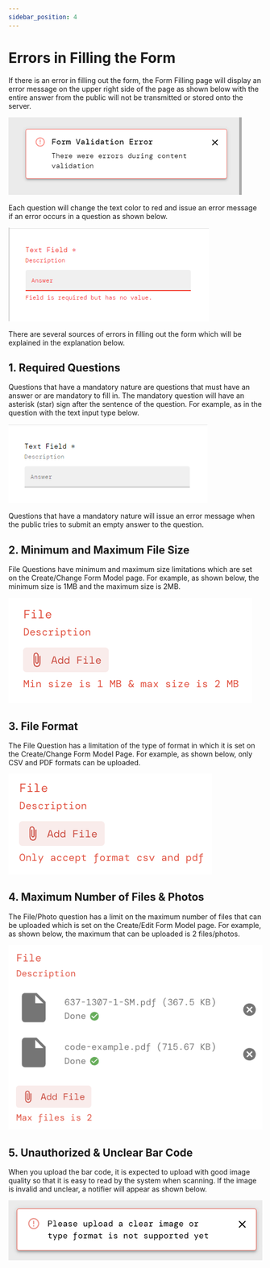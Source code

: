 ```yaml
---
sidebar_position: 4
---
```


# Errors in Filling the Form

If there is an error in filling out the form, the Form Filling page will display an error message on the upper right side of the page as shown below with the entire answer from the public will not be transmitted or stored onto the server.

![](/img/screenshots/website-application-usage/fill-form/error-on-filling-form/error-on-filling-form-1.png#center)

Each question will change the text color to red and issue an error message if an error occurs in a question as shown below.

![](/img/screenshots/website-application-usage/fill-form/error-on-filling-form/error-on-filling-form-2.png#center)

There are several sources of errors in filling out the form which will be explained in the explanation below.

## 1. Required Questions

Questions that have a mandatory nature are questions that must have an answer or are mandatory to fill in. The mandatory question will have an asterisk (star) sign after the sentence of the question. For example, as in the question with the text input type below.

![](/img/screenshots/website-application-usage/fill-form/error-on-filling-form/error-on-filling-form-3.png#center)

Questions that have a mandatory nature will issue an error message when the public tries to submit an empty answer to the question.

## 2. Minimum and Maximum File Size

File Questions have minimum and maximum size limitations which are set on the Create/Change Form Model page. For example, as shown below, the minimum size is 1MB and the maximum size is 2MB.

![](/img/screenshots/website-application-usage/fill-form/error-on-filling-form/error-on-filling-form-4.png#center)

## 3. File Format

The File Question has a limitation of the type of format in which it is set on the Create/Change Form Model Page. For example, as shown below, only CSV and PDF formats can be uploaded.

![](/img/screenshots/website-application-usage/fill-form/error-on-filling-form/error-on-filling-form-5.png#center)

## 4. Maximum Number of Files & Photos

The File/Photo question has a limit on the maximum number of files that can be uploaded which is set on the Create/Edit Form Model page. For example, as shown below, the maximum that can be uploaded is 2 files/photos.

![](/img/screenshots/website-application-usage/fill-form/error-on-filling-form/error-on-filling-form-6.png#center)

## 5. Unauthorized & Unclear Bar Code

When you upload the bar code, it is expected to upload with good image quality so that it is easy to read by the system when scanning. If the image is invalid and unclear, a notifier will appear as shown below.

![](/img/screenshots/website-application-usage/fill-form/error-on-filling-form/error-on-filling-form-7.png#center)